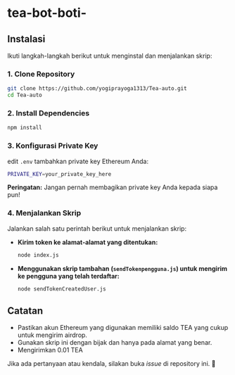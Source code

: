 # tea-bot-boti-

## Instalasi
Ikuti langkah-langkah berikut untuk menginstal dan menjalankan skrip:

### 1. Clone Repository
```sh
git clone https://github.com/yogiprayoga1313/Tea-auto.git
cd Tea-auto
```

### 2. Install Dependencies
```sh
npm install
```

### 3. Konfigurasi Private Key
edit `.env` tambahkan private key Ethereum Anda:
```sh
PRIVATE_KEY=your_private_key_here
```
**Peringatan:** Jangan pernah membagikan private key Anda kepada siapa pun!

### 4. Menjalankan Skrip
Jalankan salah satu perintah berikut untuk menjalankan skrip:

- **Kirim token ke alamat-alamat yang ditentukan:**
  ```sh
  node index.js
  ```

- **Menggunakan skrip tambahan (`sendTokenpengguna.js`) untuk mengirim ke pengguna yang telah terdaftar:**
  ```sh
  node sendTokenCreatedUser.js
  ```

## Catatan
- Pastikan akun Ethereum yang digunakan memiliki saldo TEA yang cukup untuk mengirim airdrop.
- Gunakan skrip ini dengan bijak dan hanya pada alamat yang benar.
- Mengirimkan 0.01 TEA

Jika ada pertanyaan atau kendala, silakan buka *issue* di repository ini. 🚀
